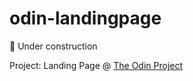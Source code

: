 # odin-landingpage

🚧 Under construction

Project: Landing Page @ [The Odin Project](https://www.theodinproject.com/)
